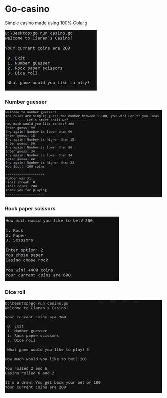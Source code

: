 # Go-casino
Simple casino made using 100% Golang

<img src="main.PNG" />

<h3> Number guesser </h3>
<img src="num.PNG" />

<h3> Rock paper scissors </h3>
<img src="rps.PNG" />

<h3> Dice roll </h3>
<img src="dice.PNG" />
